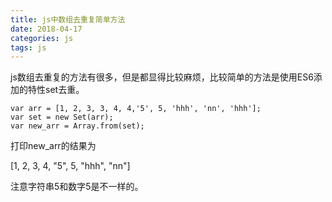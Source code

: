 ```yaml
---
title: js中数组去重复简单方法
date: 2018-04-17
categories: js
tags: js
---
```



js数组去重复的方法有很多，但是都显得比较麻烦，比较简单的方法是使用ES6添加的特性set去重。

```
var arr = [1, 2, 3, 3, 4, 4,'5', 5, 'hhh', 'nn', 'hhh'];
var set = new Set(arr);
var new_arr = Array.from(set);
```

打印new_arr的结果为

[1, 2, 3, 4, "5", 5, "hhh", "nn"]

 

注意字符串5和数字5是不一样的。